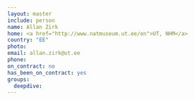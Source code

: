 ```yaml
---
layout: master
include: person
name: Allan Zirk
home: <a href="http://www.natmuseum.ut.ee/en">UT, NHM</a>
country: "EE"
photo:
email: allan.zirk@ut.ee
phone:
on_contract: no
has_been_on_contract: yes
groups:
  deepdive:
---
```

